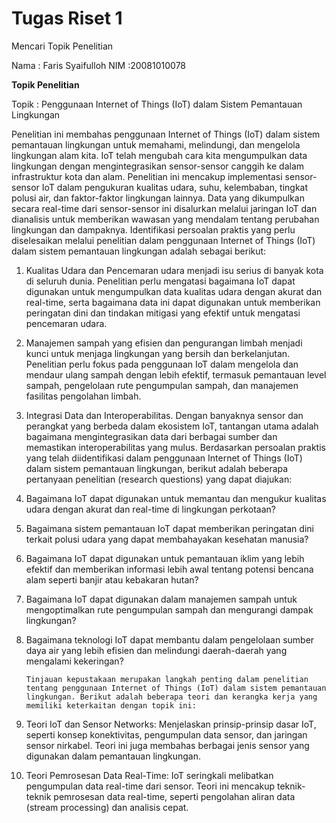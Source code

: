 # Tugas Riset 1 
Mencari Topik Penelitian

Nama : Faris Syaifulloh
NIM :20081010078

**__Topik Penelitian__**

Topik : Penggunaan Internet of Things (IoT) dalam Sistem Pemantauan Lingkungan
		
  Penelitian ini membahas penggunaan Internet of Things (IoT) dalam sistem pemantauan lingkungan untuk memahami, melindungi, dan mengelola lingkungan alam kita. IoT telah mengubah cara kita mengumpulkan data lingkungan dengan mengintegrasikan sensor-sensor canggih ke dalam infrastruktur kota dan alam. Penelitian ini mencakup implementasi sensor-sensor IoT dalam pengukuran kualitas udara, suhu, kelembaban, tingkat polusi air, dan faktor-faktor lingkungan lainnya. Data yang dikumpulkan secara real-time dari sensor-sensor ini disalurkan melalui jaringan IoT dan dianalisis untuk memberikan wawasan yang mendalam tentang perubahan lingkungan dan dampaknya.
		Identifikasi persoalan praktis yang perlu diselesaikan melalui penelitian dalam penggunaan Internet of Things (IoT) dalam sistem pemantauan lingkungan adalah sebagai berikut:
1.	Kualitas Udara dan Pencemaran udara menjadi isu serius di banyak kota di seluruh dunia. Penelitian perlu mengatasi bagaimana IoT dapat digunakan untuk mengumpulkan data kualitas udara dengan akurat dan real-time, serta bagaimana data ini dapat digunakan untuk memberikan peringatan dini dan tindakan mitigasi yang efektif untuk mengatasi pencemaran udara.
2.	Manajemen sampah yang efisien dan pengurangan limbah menjadi kunci untuk menjaga lingkungan yang bersih dan berkelanjutan. Penelitian perlu fokus pada penggunaan IoT dalam mengelola dan mendaur ulang sampah dengan lebih efektif, termasuk pemantauan level sampah, pengelolaan rute pengumpulan sampah, dan manajemen fasilitas pengolahan limbah.
3.	Integrasi Data dan Interoperabilitas. Dengan banyaknya sensor dan perangkat yang berbeda dalam ekosistem IoT, tantangan utama adalah bagaimana mengintegrasikan data dari berbagai sumber dan memastikan interoperabilitas yang mulus.
		Berdasarkan persoalan praktis yang telah diidentifikasi dalam penggunaan Internet of Things (IoT) dalam sistem pemantauan lingkungan, berikut adalah beberapa pertanyaan penelitian (research questions) yang dapat diajukan: 
1.	Bagaimana IoT dapat digunakan untuk memantau dan mengukur kualitas udara dengan akurat dan real-time di lingkungan perkotaan?
2.	Bagaimana sistem pemantauan IoT dapat memberikan peringatan dini terkait polusi udara yang dapat membahayakan kesehatan manusia?
3.	Bagaimana IoT dapat digunakan untuk pemantauan iklim yang lebih efektif dan memberikan informasi lebih awal tentang potensi bencana alam seperti banjir atau kebakaran hutan?
4.	Bagaimana IoT dapat digunakan dalam manajemen sampah untuk mengoptimalkan rute pengumpulan sampah dan mengurangi dampak lingkungan?
5.	Bagaimana teknologi IoT dapat membantu dalam pengelolaan sumber daya air yang lebih efisien dan melindungi daerah-daerah yang mengalami kekeringan?

		Tinjauan kepustakaan merupakan langkah penting dalam penelitian tentang penggunaan Internet of Things (IoT) dalam sistem pemantauan lingkungan. Berikut adalah beberapa teori dan kerangka kerja yang memiliki keterkaitan dengan topik ini:
1.	Teori IoT dan Sensor Networks: Menjelaskan prinsip-prinsip dasar IoT, seperti konsep konektivitas, pengumpulan data sensor, dan jaringan sensor nirkabel. Teori ini juga membahas berbagai jenis sensor yang digunakan dalam pemantauan lingkungan.
2.	Teori Pemrosesan Data Real-Time: IoT seringkali melibatkan pengumpulan data real-time dari sensor. Teori ini mencakup teknik-teknik pemrosesan data real-time, seperti pengolahan aliran data (stream processing) dan analisis cepat.


